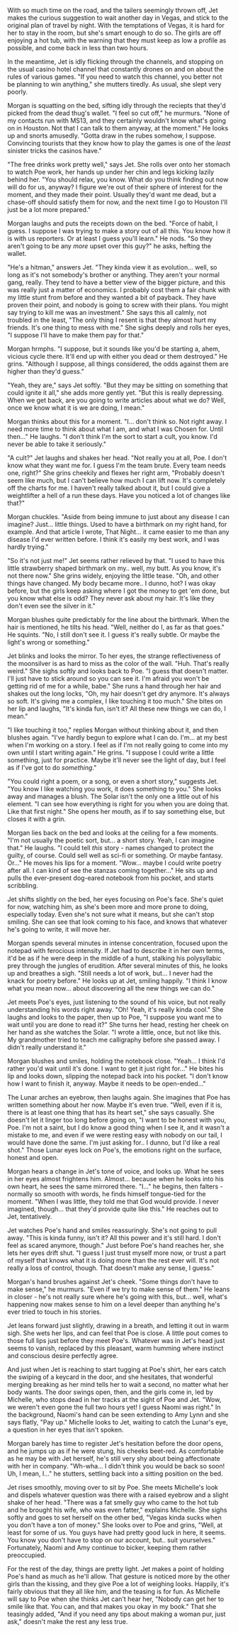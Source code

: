 With so much time on the road, and the tailers seemingly thrown off, Jet makes the curious suggestion to wait another day in Vegas, and stick to the original plan of travel by night. With the temptations of Vegas, it is hard for her to stay in the room, but she's smart enough to do so. The girls are off enjoying a hot tub, with the warning that they must keep as low a profile as possible, and come back in less than two hours.

In the meantime, Jet is idly flicking through the channels, and stopping on the usual casino hotel channel that constantly drones on and on about the rules of various games. "If you need to watch this channel, you better not be planning to win anything," she mutters tiredly. As usual, she slept very poorly.

Morgan is squatting on the bed, sifting idly through the reciepts that they'd picked from the dead thug's wallet. "I feel so cut off," he murmurs. "None of my contacts run with MS13, and they certainly wouldn't know what's going on in Houston. Not that I can talk to them anyway, at the moment." He looks up and snorts amusedly. "Gotta draw in the rubes somehow, I suppose. Convincing tourists that they know how to play the games is one of the _least_ sinister tricks the casinos have."

"The free drinks work pretty well," says Jet. She rolls over onto her stomach to watch Poe work, her hands up under her chin and legs kicking lazily behind her. "You should relax, you know. What do you think finding out now will do for us, anyway? I figure we're out of their sphere of interest for the moment, and they made their point. Usually they'd want me dead, but a chase-off should satisfy them for now, and the next time I go to Houston I'll just be a lot more prepared."

Morgan laughs and puts the receipts down on the bed. "Force of habit, I guess. I suppose I was trying to make a story out of all this. You know how it is with us reporters. Or at least I guess you'll learn." He nods. "So they aren't going to be any _more_ upset over this guy?" he asks, hefting the wallet.

"He's a hitman," answers Jet. "They kinda view it as evolution... well, so long as it's not somebody's brother or anything. They aren't your normal gang, really. They tend to have a better view of the bigger picture, and this was really just a matter of economics. I probably cost them a fair chunk with my little stunt from before and they wanted a bit of payback. They have proven their point, and nobody is going to screw with their plans. You might say trying to kill me was an investment." She says this all calmly, not troubled in the least, "The only thing I resent is that they almost hurt my friends. It's one thing to mess with me." She sighs deeply and rolls her eyes, "I suppose I'll have to make them pay for that."

Morgan hrmphs. "I suppose, but it sounds like you'd be starting a, ahem, vicious cycle there. It'll end up with either you dead or them destroyed." He grins. "Although I suppose, all things considered, the odds against them are higher than they'd guess."

"Yeah, they are," says Jet softly. "But they may be sitting on something that could ignite it all," she adds more gently yet. "But this is really depressing. When we get back, are you going to write articles about what we do? Well, once we know what it is we are doing, I mean."

Morgan thinks about this for a moment. "I... don't think so. Not right away. I need more time to think about what I am, and what I was Chosen for. Until then..." He laughs. "I don't think I'm the sort to start a cult, you know. I'd never be able to take it seriously."

"A cult?" Jet laughs and shakes her head. "Not really you at all, Poe. I don't know what they want me for. I guess I'm the team brute. Every team needs one, right?" She grins cheekily and flexes her right arm, "Probably doesn't seem like much, but I can't believe how much I can lift now. It's completely off the charts for me. I haven't really talked about it, but I could give a weightlifter a hell of a run these days. Have you noticed a lot of changes like that?"

Morgan chuckles. "Aside from being immune to just about any disease I can imagine? Just... little things. Used to have a birthmark on my right hand, for example. And that article I wrote, That Night... it came easier to me than any disease I'd ever written before. I think it's easily my best work, and I was hardly trying."

"So it's not just me!" Jet seems rather relieved by that. "I used to have this little strawberry shaped birthmark on my.. well, my butt. As you know, it's not there now." She grins widely, enjoying the little tease. "Oh, and other things have changed. My body became more.. I dunno, hot? I was okay before, but the girls keep asking where I got the money to get 'em done, but you know what else is odd? They never ask about my hair. It's like they don't even see the silver in it."

Morgan blushes quite predictably for the line about the birthmark. When the hair is mentioned, he tilts his head. "Well, neither do I, as far as that goes." He squints. "No, I still don't see it. I guess it's really subtle. Or maybe the light's wrong or something."

Jet blinks and looks the mirror. To her eyes, the strange reflectiveness of the moonsilver is as hard to miss as the color of the wall. "Huh. That's really weird." She sighs softly and looks back to Poe. "I guess that doesn't matter. I'll just have to stick around so you can see it. I'm afraid you won't be getting rid of me for a while, babe." She runs a hand through her hair and shakes out the long locks, "Oh, my hair doesn't get dry anymore. It's always so soft. It's giving me a complex, I like touching it too much." She bites on her lip and laughs, "It's kinda fun, isn't it? All these new things we can do, I mean."

"I like touching it too," replies Morgan without thinking about it, and then blushes again. "I've hardly begun to explore what I can do. I'm... at my best when I'm working on a story. I feel as if I'm not really going to come into my own until I start writing again." He grins. "I suppose I could write a little something, just for practice. Maybe it'll never see the light of day, but I feel as if I've got to do _something_."

"You could right a poem, or a song, or even a short story," suggests Jet. "You know I like watching you work, it does something to you." She looks away and manages a blush. The Solar isn't the only one a little out of his element. "I can see how everything is right for you when you are doing that. Like that first night." She opens her mouth, as if to say something else, but closes it with a grin.

Morgan lies back on the bed and looks at the ceiling for a few moments. "I'm not usually the poetic sort, but... a short story. Yeah, I can imagine that." He laughs. "I could tell _this_ story - names changed to protect the guilty, of course. Could sell well as sci-fi or something. Or maybe fantasy. Or..." He moves his lips for a moment. "Wow... maybe I could write poetry after all. I can kind of see the stanzas coming together..." He sits up and pulls the ever-present dog-eared notebook from his pocket, and starts scribbling.

Jet shifts slightly on the bed, her eyes focusing on Poe's face. She's quiet for now, watching him, as she's been more and more prone to doing, especially today. Even she's not sure what it means, but she can't stop smiling. She can see that look coming to his face, and knows that whatever he's going to write, it will move her.

Morgan spends several minutes in intense concentration, focused upon the notepad with ferocious intensity. If Jet had to describe it in her own terms, it'd be as if he were deep in the middle of a hunt, stalking his polysyllabic prey through the jungles of erudition. After several minutes of this, he looks up and breathes a sigh. "Still needs a lot of work, but... I never had the knack for poetry before." He looks up at Jet, smiling happily. "I think I know what you mean now... about discovering all the new things we can do."

Jet meets Poe's eyes, just listening to the sound of his voice, but not really understanding his words right away. "Oh! Yeah, it's really kinda cool." She laughs and looks to the paper, then up to Poe, "I suppose you want me to wait until you are done to read it?" She turns her head, resting her cheek on her hand as she watches the Solar. "I wrote a little, once, but not like this. My grandmother tried to teach me calligraphy before she passed away. I didn't really understand it."

Morgan blushes and smiles, holding the notebook close. "Yeah... I think I'd rather you'd wait until it's done. I want to get it just right for..." He bites his lip and looks down, slipping the notepad back into his pocket. "I don't know how I want to finish it, anyway. Maybe it needs to be open-ended..."

The Lunar arches an eyebrow, then laughs again. She imagines that Poe has written something about her now. Maybe it's even true. "Well, even if it is, there is at least one thing that has its heart set," she says casually. She doesn't let it linger too long before going on, "I want to be honest with you, Poe. I'm not a saint, but I do know a good thing when I see it, and it wasn't a mistake to me, and even if we were resting easy with nobody on our tail, I would have done the same. I'm just asking for.. I dunno, but I'd like a real shot." Those Lunar eyes lock on Poe's, the emotions right on the surface, honest and open.

Morgan hears a change in Jet's tone of voice, and looks up. What he sees in her eyes almost frightens him. Almost... because when he looks into his own heart, he sees the same mirrored there. "I..." he begins, then falters - normally so smooth with words, he finds himself tongue-tied for the moment. "When I was little, they told me that God would provide. I never imagined, though... that they'd provide quite like this." He reaches out to Jet, tentatively.

Jet watches Poe's hand and smiles reassuringly. She's not going to pull away. "This is kinda funny, isn't it? All this power and it's still hard. I don't feel as scared anymore, though." Just before Poe's hand reaches her, she lets her eyes drift shut. "I guess I just trust myself more now, or trust a part of myself that knows what it is doing more than the rest ever will. It's not really a loss of control, though. That doesn't make any sense, I guess."

Morgan's hand brushes against Jet's cheek. "Some things don't have to make sense," he murmurs. "Even if we try to make sense of them." He leans in closer - he's not really sure where he's going with this, but... well, what's happening now makes sense to him on a level deeper than anything he's ever tried to touch in his stories.

Jet leans forward just slightly, drawing in a breath, and letting it out in warm sigh. She wets her lips, and can feel that Poe is close. A little pout comes to those full lips just before they meet Poe's. Whatever was in Jet's head just seems to vanish, replaced by this pleasant, warm humming where instinct and conscious desire perfectly agree.

And just when Jet is reaching to start tugging at Poe's shirt, her ears catch the swiping of a keycard in the door, and she hesitates, that wonderful merging breaking as her mind tells her to wait a second, no matter what her body wants. The door swings open, then, and the girls come in, led by Michelle, who stops dead in her tracks at the sight of Poe and Jet. "Wow, we weren't even gone the full two hours yet! I guess Naomi was right." In the background, Naomi's hand can be seen extending to Amy Lynn and she says flatly, "Pay up." Michelle looks to Jet, waiting to catch the Lunar's eye, a question in her eyes that isn't spoken.

Morgan barely has time to register Jet's hesitation before the door opens, and he jumps up as if he were stung, his cheeks beet-red. As comfortable as he may be with Jet herself, he's still very shy about being affectionate with her in company. "Wh-wha... I didn't think you would be back so soon! Uh, I mean, I..." he stutters, settling back into a sitting position on the bed.

Jet rises smoothly, moving over to sit by Poe. She meets Michelle's look and dispels whatever question was there with a raised eyebrow and a slight shake of her head. "There was a fat smelly guy who came to the hot tub and he brought his wife, who was even fatter," explains Michelle. She sighs softly and goes to set herself on the other bed, "Vegas kinda sucks when you don't have a ton of money." She looks over to Poe and grins, "Well, at least for some of us. You guys have had pretty good luck in here, it seems. You know you don't have to stop on our account, but.. suit yourselves." Fortunately, Naomi and Amy continue to bicker, keeping them rather preoccupied.

For the rest of the day, things are pretty light. Jet makes a point of holding Poe's hand as much as he'll allow. That gesture is noticed more by the other girls than the kissing, and they give Poe a lot of weighing looks. Happily, it's fairly obvious that they all like him, and the teasing is for fun. As Michelle will say to Poe when she thinks Jet can't hear her, "Nobody can get her to smile like that. You can, and that makes you okay in my book." That she teasingly added, "And if you need any tips about making a woman pur, just ask," doesn't make the rest any less true.